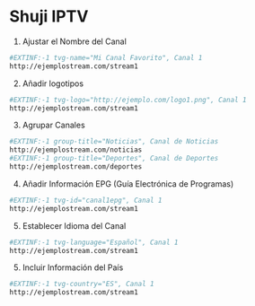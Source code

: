 # Shuji IPTV


1. Ajustar el Nombre del Canal
```sh
#EXTINF:-1 tvg-name="Mi Canal Favorito", Canal 1
http://ejemplostream.com/stream1
```

2. Añadir logotipos
```sh
#EXTINF:-1 tvg-logo="http://ejemplo.com/logo1.png", Canal 1
http://ejemplostream.com/stream1
```

3. Agrupar Canales
```sh
#EXTINF:-1 group-title="Noticias", Canal de Noticias
http://ejemplostream.com/noticias
#EXTINF:-1 group-title="Deportes", Canal de Deportes
http://ejemplostream.com/deportes
```

4. Añadir Información EPG (Guía Electrónica de Programas)
```sh
#EXTINF:-1 tvg-id="canal1epg", Canal 1
http://ejemplostream.com/stream1
```

5. Establecer Idioma del Canal

```sh
#EXTINF:-1 tvg-language="Español", Canal 1
http://ejemplostream.com/stream1
```

5. Incluir Información del País

```sh
#EXTINF:-1 tvg-country="ES", Canal 1
http://ejemplostream.com/stream1
```
